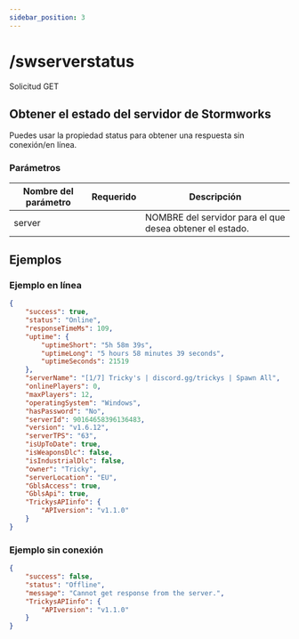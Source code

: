 ```yaml
---
sidebar_position: 3
---
```


# /swserverstatus

<span class="request-bubble request-get">Solicitud GET</span>


## Obtener el estado del servidor de Stormworks

Puedes usar la propiedad <span class="code-text">status</span> para obtener una respuesta <span class="code-text">sin conexión</span>/<span class="code-text">en línea</span>.

### Parámetros

| Nombre del parámetro |         Requerido         | Descripción                                              |
| -------------------- |:-------------------------:| -------------------------------------------------------- |
| server               | <i class="fas fa-fw fa-check-circle text-success"></i> | NOMBRE del servidor para el que desea obtener el estado. |

## Ejemplos

### Ejemplo en línea

```json
{
    "success": true,
    "status": "Online",
    "responseTimeMs": 109,
    "uptime": {
        "uptimeShort": "5h 58m 39s",
        "uptimeLong": "5 hours 58 minutes 39 seconds",
        "uptimeSeconds": 21519
    },
    "serverName": "[1/7] Tricky's | discord.gg/trickys | Spawn All",
    "onlinePlayers": 0,
    "maxPlayers": 12,
    "operatingSystem": "Windows",
    "hasPassword": "No",
    "serverId": 90164658396136483,
    "version": "v1.6.12",
    "serverTPS": "63",
    "isUpToDate": true,
    "isWeaponsDlc": false,
    "isIndustrialDlc": false,
    "owner": "Tricky",
    "serverLocation": "EU",
    "GblsAccess": true,
    "GblsApi": true,
    "TrickysAPIinfo": {
        "APIversion": "v1.1.0"
    }
}
```

### Ejemplo sin conexión

```json
{
    "success": false,
    "status": "Offline",
    "message": "Cannot get response from the server.",
    "TrickysAPIinfo": {
        "APIversion": "v1.1.0"
    }
}
```